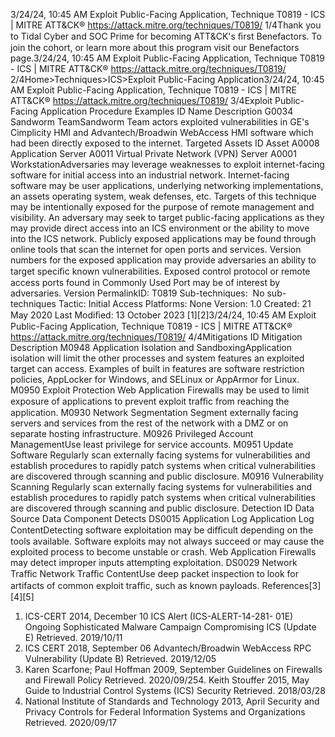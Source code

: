 3/24/24, 10:45 AM Exploit Public-Facing Application, Technique T0819 - ICS | MITRE ATT&CK®
https://attack.mitre.org/techniques/T0819/ 1/4Thank you to Tidal Cyber and SOC Prime for becoming ATT&CK's ﬁrst Benefactors. To join the cohort, or learn more about this program visit our
Benefactors page.3/24/24, 10:45 AM Exploit Public-Facing Application, Technique T0819 - ICS | MITRE ATT&CK®
https://attack.mitre.org/techniques/T0819/ 2/4Home>Techniques>ICS>Exploit Public-Facing Application3/24/24, 10:45 AM Exploit Public-Facing Application, Technique T0819 - ICS | MITRE ATT&CK®
https://attack.mitre.org/techniques/T0819/ 3/4Exploit Public-Facing Application
Procedure Examples
ID Name Description
G0034 Sandworm
TeamSandworm Team actors exploited vulnerabilities in GE's Cimplicity HMI and Advantech/Broadwin
WebAccess HMI software which had been directly exposed to the internet. 
Targeted Assets
ID Asset
A0008 Application Server
A0011 Virtual Private Network (VPN) Server
A0001 WorkstationAdversaries may leverage weaknesses to exploit internet-facing software for initial access into an industrial network. Internet-facing
software may be user applications, underlying networking implementations, an assets operating system, weak defenses, etc. Targets of this
technique may be intentionally exposed for the purpose of remote management and visibility.
An adversary may seek to target public-facing applications as they may provide direct access into an ICS environment or the ability to move
into the ICS network. Publicly exposed applications may be found through online tools that scan the internet for open ports and services.
Version numbers for the exposed application may provide adversaries an ability to target speciﬁc known vulnerabilities. Exposed control
protocol or remote access ports found in Commonly Used Port may be of interest by adversaries.
Version PermalinkID: T0819
Sub-techniques:  No sub-techniques
 
Tactic: Initial Access
 
Platforms: None
Version: 1.0
Created: 21 May 2020
Last Modiﬁed: 13 October 2023
[1][2]3/24/24, 10:45 AM Exploit Public-Facing Application, Technique T0819 - ICS | MITRE ATT&CK®
https://attack.mitre.org/techniques/T0819/ 4/4Mitigations
ID Mitigation Description
M0948 Application Isolation
and SandboxingApplication isolation will limit the other processes and system features an exploited target can
access. Examples of built in features are software restriction policies, AppLocker for Windows, and
SELinux or AppArmor for Linux.
M0950 Exploit Protection Web Application Firewalls may be used to limit exposure of applications to prevent exploit traﬃc
from reaching the application. 
M0930 Network Segmentation Segment externally facing servers and services from the rest of the network with a DMZ or on
separate hosting infrastructure.
M0926 Privileged Account
ManagementUse least privilege for service accounts. 
M0951 Update Software Regularly scan externally facing systems for vulnerabilities and establish procedures to rapidly
patch systems when critical vulnerabilities are discovered through scanning and public disclosure.
M0916 Vulnerability Scanning Regularly scan externally facing systems for vulnerabilities and establish procedures to rapidly
patch systems when critical vulnerabilities are discovered through scanning and public disclosure.
Detection
ID Data Source Data Component Detects
DS0015 Application Log Application Log
ContentDetecting software exploitation may be diﬃcult depending on the tools available.
Software exploits may not always succeed or may cause the exploited process to
become unstable or crash. Web Application Firewalls may detect improper inputs
attempting exploitation.
DS0029 Network Traﬃc Network Traﬃc
ContentUse deep packet inspection to look for artifacts of common exploit traﬃc, such as
known payloads.
References[3]
[4][5]
1. ICS-CERT 2014, December 10 ICS Alert (ICS-ALERT-14-281-
01E) Ongoing Sophisticated Malware Campaign
Compromising ICS (Update E) Retrieved. 2019/10/11
2. ICS CERT 2018, September 06 Advantech/Broadwin
WebAccess RPC Vulnerability (Update B) Retrieved.
2019/12/05
3. Karen Scarfone; Paul Hoffman 2009, September Guidelines on
Firewalls and Firewall Policy Retrieved. 2020/09/254. Keith Stouffer 2015, May Guide to Industrial Control Systems
(ICS) Security Retrieved. 2018/03/28
5. National Institute of Standards and Technology 2013, April
Security and Privacy Controls for Federal Information Systems
and Organizations Retrieved. 2020/09/17